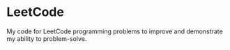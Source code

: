 # LeetCode
My code for LeetCode programming problems to improve and demonstrate my ability to problem-solve.
